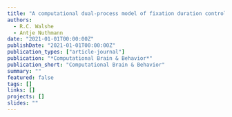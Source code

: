 ```yaml
---
title: "A computational dual-process model of fixation duration control in natural scene viewing"
authors:
  - R.C. Walshe
  - Antje Nuthmann
date: "2021-01-01T00:00:00Z"
publishDate: "2021-01-01T00:00:00Z"
publication_types: ["article-journal"]
publication: "*Computational Brain & Behavior*"
publication_short: "Computational Brain & Behavior"
summary: ""
featured: false
tags: []
links: []
projects: []
slides: ""
---
```

